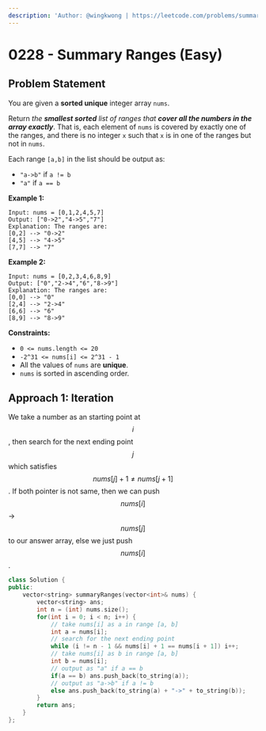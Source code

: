 ```yaml
---
description: 'Author: @wingkwong | https://leetcode.com/problems/summary-ranges/'
---
```


# 0228 - Summary Ranges (Easy)

## Problem Statement

You are given a **sorted unique** integer array `nums`.

Return _the **smallest sorted** list of ranges that **cover all the numbers in the array exactly**_. That is, each element of `nums` is covered by exactly one of the ranges, and there is no integer `x` such that `x` is in one of the ranges but not in `nums`.

Each range `[a,b]` in the list should be output as:

* `"a->b"` if `a != b`
* `"a"` if `a == b`

**Example 1:**

```
Input: nums = [0,1,2,4,5,7]
Output: ["0->2","4->5","7"]
Explanation: The ranges are:
[0,2] --> "0->2"
[4,5] --> "4->5"
[7,7] --> "7"
```

**Example 2:**

```
Input: nums = [0,2,3,4,6,8,9]
Output: ["0","2->4","6","8->9"]
Explanation: The ranges are:
[0,0] --> "0"
[2,4] --> "2->4"
[6,6] --> "6"
[8,9] --> "8->9"
```

**Constraints:**

* `0 <= nums.length <= 20`
* `-2^31 <= nums[i] <= 2^31 - 1`
* All the values of `nums` are **unique**.
* `nums` is sorted in ascending order.

## Approach 1: Iteration

We take a number as an starting point at $$i$$, then search for the next ending point $$j$$ which satisfies $$nums[j] + 1 \ne nums[j + 1]$$. If both pointer is not same, then we can push $$nums[i]$$->$$nums[j]$$ to our answer array, else we just push $$nums[i]$$.

```cpp
class Solution {
public:
    vector<string> summaryRanges(vector<int>& nums) {
        vector<string> ans;
        int n = (int) nums.size();
        for(int i = 0; i < n; i++) {
            // take nums[i] as a in range [a, b]
            int a = nums[i];
            // search for the next ending point
            while (i != n - 1 && nums[i] + 1 == nums[i + 1]) i++;
            // take nums[i] as b in range [a, b]
            int b = nums[i];
            // output as "a" if a == b
            if(a == b) ans.push_back(to_string(a));
            // output as "a->b" if a != b
            else ans.push_back(to_string(a) + "->" + to_string(b));
        }
        return ans;
    }
};
```
